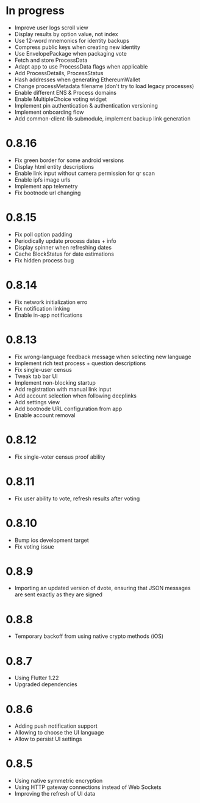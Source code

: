 # In progress
- Improve user logs scroll view
- Display results by option value, not index
- Use 12-word mnemonics for identity backups
- Compress public keys when creating new identity
- Use EnvelopePackage when packaging vote
- Fetch and store ProcessData
- Adapt app to use ProcessData flags when applicable
- Add ProcessDetails, ProcessStatus
- Hash addresses when generating EthereumWallet
- Change processMetadata filename (don't try to load legacy processes)
- Enable different ENS & Process domains
- Enable MultipleChoice voting widget
- Implement pin authentication & authentication versioning
- Implement onboarding flow
- Add common-client-lib submodule, implement backup link generation

# 0.8.16
- Fix green border for some android versions
- Display html entity descriptions
- Enable link input without camera permission for qr scan
- Enable ipfs image urls
- Implement app telemetry
- Fix bootnode url changing

# 0.8.15
- Fix poll option padding
- Periodically update process dates + info
- Display spinner when refreshing dates
- Cache BlockStatus for date estimations
- Fix hidden process bug

# 0.8.14
- Fix network initialization erro
- Fix notification linking
- Enable in-app notifications

# 0.8.13

- Fix wrong-language feedback message when selecting new language
- Implement rich text process + question descriptions
- Fix single-user census
- Tweak tab bar UI
- Implement non-blocking startup
- Add registration with manual link input
- Add account selection when following deeplinks
- Add settings view
- Add bootnode URL configuration from app
- Enable account removal

# 0.8.12

- Fix single-voter census proof ability

# 0.8.11

- Fix user ability to vote, refresh results after voting
  
# 0.8.10

- Bump ios development target
- Fix voting issue

# 0.8.9

- Importing an updated version of dvote, ensuring that JSON messages are sent exactly as they are signed

# 0.8.8

- Temporary backoff from using native crypto methods (iOS)

# 0.8.7

- Using Flutter 1.22
- Upgraded dependencies

# 0.8.6

- Adding push notification support
- Allowing to choose the UI language
- Allow to persist UI settings

# 0.8.5

- Using native symmetric encryption
- Using HTTP gateway connections instead of Web Sockets
- Improving the refresh of UI data
